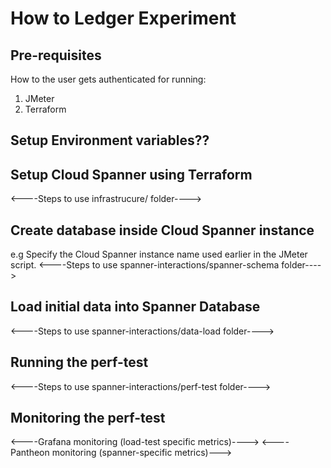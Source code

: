 # How to Ledger Experiment

## Pre-requisites 
How to the user gets authenticated for running:
1. JMeter
2. Terraform

## Setup Environment variables??

## Setup Cloud Spanner using Terraform
<----Steps to use infrastrucure/ folder---->

## Create database inside Cloud Spanner instance
e.g Specify the Cloud Spanner instance name used earlier in the JMeter script. 
<----Steps to use spanner-interactions/spanner-schema folder---->

## Load initial data into Spanner Database
<----Steps to use spanner-interactions/data-load folder---->

## Running the perf-test
<----Steps to use spanner-interactions/perf-test folder---->

## Monitoring the perf-test
<----Grafana monitoring (load-test specific metrics)---->
<----Pantheon monitoring (spanner-specific metrics)--->
